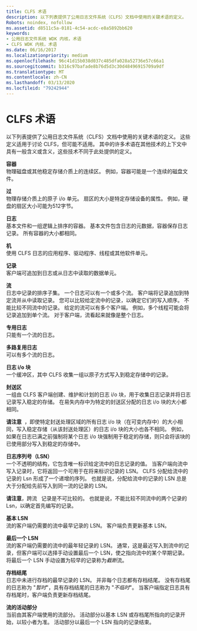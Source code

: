 ```yaml
---
title: CLFS 术语
description: 以下列表提供了公用日志文件系统（CLFS）文档中使用的关键术语的定义。
Robots: noindex, nofollow
ms.assetid: d8511c5a-0181-4c54-acdc-e8a5892bb620
keywords:
- 公用日志文件系统 WDK 内核，术语
- CLFS WDK 内核，术语
ms.date: 06/16/2017
ms.localizationpriority: medium
ms.openlocfilehash: 96c41d15b038d037c485dfa028a52736e57c66a1
ms.sourcegitcommit: b316c97bafade8b76d5d3c30d48496915709a9df
ms.translationtype: MT
ms.contentlocale: zh-CN
ms.lasthandoff: 03/13/2020
ms.locfileid: "79242944"
---
```

# <a name="clfs-terminology"></a>CLFS 术语


以下列表提供了公用日志文件系统（CLFS）文档中使用的关键术语的定义。 这些定义适用于讨论 CLFS，但可能不适用。 其中的许多术语在其他技术的上下文中具有一般含义或含义，这些技术不同于此处提供的定义。

<a href="" id="kernel-clfs-term-container"></a>**容器**  
物理磁盘或其他稳定存储介质上的连续区。 例如，容器可能是一个连续的磁盘文件。

<a href="" id="kernel-clfs-term-sector"></a>**过**  
物理存储介质上的原子 i/o 单元。 扇区的大小是特定存储设备的属性。 例如，硬盘的扇区大小可能为512字节。

<a href="" id="kernel-clfs-term-log"></a>**日志**  
基本文件和一组逻辑上排序的容器。 基本文件包含日志的元数据，容器保存日志记录。 所有容器的大小都相同。

<a href="" id="kernel-clfs-term-client"></a>**机**  
使用 CLFS 日志的应用程序、驱动程序、线程或其他软件单元。

<a href="" id="kernel-clfs-term-record"></a>**记录**  
客户端可追加到日志或从日志中读取的数据单元。

<a href="" id="kernel-clfs-term-stream"></a>**流**  
日志中记录的排序子集。 一个日志可以有一个或多个流。 客户端将记录追加到特定流并从中读取记录。 您可以比较给定流中的记录，以确定它们的写入顺序。 不能比较不同流中的记录。 给定的流可以有多个客户端。 例如，多个线程可能会将记录追加到单个流。 对于客户端，流看起来就像是整个日志。

<a href="" id="kernel-clfs-term-dedicated-log"></a>**专用日志**  
只能有一个流的日志。

<a href="" id="kernel-clfs-term-multiplexed-log"></a>**多路复用日志**  
可以有多个流的日志。

<a href="" id="kernel-clfs-term-log-i-o-block"></a>**日志 i/o 块**  
一个缓冲区，其中 CLFS 收集一组以原子方式写入到稳定存储中的记录。

<a href="" id="kernel-clfs-term-marshalling-area"></a>**封送区**  
一组由 CLFS 客户端创建、维护和计划的日志 i/o 块，用于收集日志记录并将日志记录写入稳定的存储。 在易失内存中为特定的封送区分配的日志 i/o 块的大小都相同。

**请注意**  ，即使特定封送处理区域的所有日志 i/o 块（在可变内存中）的大小相同，写入稳定存储（从该封送处理区）的日志 i/o 块的大小也各不相同。 例如，如果在日志已满之前强制将某个日志 i/o 块强制用于稳定的存储，则只会将该块的已使用部分写入到稳定的存储中。

 

<a href="" id="kernel-clfs-term-log-sequence-number--lsn"></a>**日志序列号（LSN）**  
一个不透明的结构，它包含唯一标识给定流中的日志记录的值。 当客户端向流中写入记录时，它将返回一个可用于在将来标识记录的 LSN。 CLFS 分配给流中的记录的 Lsn 形成了一个递增的序列。 也就是说，分配给流中的记录的 LSN 总是大于分配给先前写入到同一流的记录的 LSN。

**请注意**，跨流   记录是不可比较的。 也就是说，不能比较不同流中的两个记录的 Lsn，以确定首先编写的记录。

 

<a href="" id="kernel-clfs-term-base-lsn"></a>**基本 LSN**  
流的客户端仍需要的流中最早记录的 LSN。 客户端负责更新基本 LSN。

<a href="" id="kernel-clfs-term-last-lsn"></a>**最后一个 LSN**  
流的客户端仍需要的流中的最年轻记录的 LSN。 通常，这是最近写入到流中的记录，但客户端可以选择手动设置最后一个 LSN，使之指向流中的某个早期记录。 将最后一个 LSN 手动设置为较早的记录称为*截断*流。

<a href="" id="kernel-clfs-term-archive-tail"></a>**存档结尾**  
日志中未进行存档的最早记录的 LSN。 并非每个日志都有存档结尾。 没有存档尾的日志称为 "*暂时*"，具有存档结尾的日志称为 "*不临时*"。 当客户端指定日志具有存档尾时，客户端负责更新存档结尾。

<a href="" id="kernel-clfs-term-active-portion-of-a-stream"></a>**流的活动部分**  
当前由其客户端使用的流部分。 活动部分以基本 LSN 或存档尾所指向的记录开始，以较小者为准。 活动部分以最后一个 LSN 指向的记录结束。

 

 




